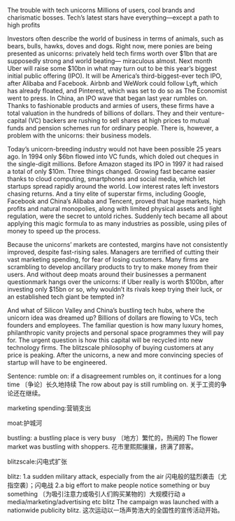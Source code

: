 The trouble with tech unicorns
Millions of users, cool brands and charismatic bosses. 
Tech’s latest stars have everything—except a path to high profits

Investors often describe the world of business in terms of animals, such as bears, bulls, hawks, doves and dogs. Right now, mere ponies are being presented as unicorns: privately held tech firms worth over $1bn that are supposedly strong and world beating— miraculous almost. Next month Uber will raise some $10bn in what may turn out to be this year’s biggest initial public offering (IPO). It will be America’s third-biggest-ever tech IPO, after Alibaba and Facebook. Airbnb and WeWork could follow Lyft, which has already floated, and Pinterest, which was set to do so as The Economist went to press. In China, an IPO wave that began last year rumbles on. Thanks to fashionable products and armies of users, these firms have a total valuation in the hundreds of billions of dollars. They and their venture-capital (VC) backers are rushing to sell shares at high prices to mutual funds and pension schemes run for ordinary people. There is, however, a problem with the unicorns: their business models.

Today’s unicorn-breeding industry would not have been possible 25 years ago. In 1994 only $6bn flowed into VC funds, which doled out cheques in the single-digit millions. Before Amazon staged its IPO in 1997 it had raised a total of only $10m. Three things changed. Growing fast became easier thanks to cloud computing, smartphones and social media, which let startups spread rapidly around the world. Low interest rates left investors chasing returns. And a tiny elite of superstar firms, including Google, Facebook and China’s Alibaba and Tencent, proved that huge markets, high profits and natural monopolies, along with limited physical assets and light regulation, were the secret to untold riches. Suddenly tech became all about applying this magic formula to as many industries as possible, using piles of money to speed up the process.

Because the unicorns’ markets are contested, margins have not consistently improved, despite fast-rising sales. Managers are terrified of cutting their vast marketing spending, for fear of losing customers. Many firms are scrambling to develop ancillary products to try to make money from their users. And without deep moats around their businesses a permanent questionmark hangs over the unicorns: if Uber really is worth $100bn, after investing only $15bn or so, why wouldn’t its rivals keep trying their luck, or an established tech giant be tempted in?

And what of Silicon Valley and China’s bustling tech hubs, where the unicorn idea was dreamed up? Billions of dollars are flowing to VCs, tech founders and employees. The familiar question is how many luxury homes, philanthropic vanity projects and personal space programmes they will pay for. The urgent question is how this capital will be recycled into new technology firms. The blitzscale philosophy of buying customers at any price is peaking. After the unicorns, a new and more convincing species of startup will have to be engineered.

Sentence:
rumble on:
if a disagreement rumbles on, it continues for a long time
〔争论〕长久地持续
The row about pay is still rumbling on.
关于工资的争论还在继续。

marketing spending:营销支出

moat:护城河

bustling:
a bustling place is very busy
〔地方〕繁忙的，热闹的
The flower market was bustling with shoppers.
花市里熙熙攘攘，挤满了顾客。

blitzscale:闪电式扩张

blitz:
1.a sudden military attack, especially from the air
闪电般的猛烈袭击〔尤指空袭〕；闪电战
2.a big effort to make people notice something or buy something
〔为吸引注意力或吸引人们购买某物的〕大规模行动
a media/marketing/advertising etc blitz
The campaign was launched with a nationwide publicity blitz.
这次运动以一场声势浩大的全国性的宣传活动开始。